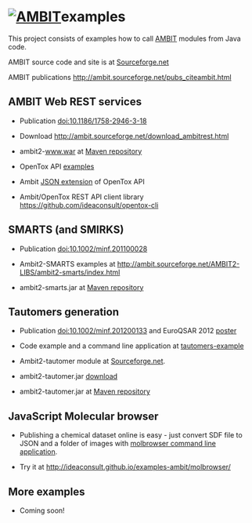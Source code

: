 <a href='http://ambit.sf.net'><img src='http://ambit.sourceforge.net/images/ambit-logo.png' alt='AMBIT'></a>examples
==============

This project consists of examples how to call [AMBIT](http://ambit.sourceforge.net/ "AMBIT") modules from Java code.

AMBIT source code and site is at [Sourceforge.net](http://ambit.sourceforge.net/)

AMBIT publications http://ambit.sourceforge.net/pubs_citeambit.html

AMBIT Web REST services
---
  
  * Publication [doi:10.1186/1758-2946-3-18](http://www.jcheminf.com/content/3/1/18)
  
  * Download http://ambit.sourceforge.net/download_ambitrest.html 
   
  * ambit2-www.war at [Maven repository](http://ambit.uni-plovdiv.bg:8083/nexus/index.html#nexus-search;quick%7Eambit2-www)
  
  * OpenTox API [examples](http://ambit.sourceforge.net/api.html)
  
  * Ambit [JSON extension](https://github.com/ideaconsult/examples-ambit/tree/master/ambit-json-docs) of OpenTox API 
  
  * Ambit/OpenTox REST API client library https://github.com/ideaconsult/opentox-cli
  
  

SMARTS (and SMIRKS)
---

  * Publication [doi:10.1002/minf.201100028](http://onlinelibrary.wiley.com/doi/10.1002/minf.201100028/abstract)
  
  * Ambit2-SMARTS examples at http://ambit.sourceforge.net/AMBIT2-LIBS/ambit2-smarts/index.html
  
  * ambit2-smarts.jar at [Maven repository](http://ambit.uni-plovdiv.bg:8083/nexus/index.html#nexus-search;quick%7Eambit2-smarts)

Tautomers generation
---

  * Publication [doi:10.1002/minf.201200133](http://onlinelibrary.wiley.com/doi/10.1002/minf.201200133/abstract) and EuroQSAR 2012 [poster](http://www.slideshare.net/jeliazkova_nina/ambittautomer-an-open-source-tool-for-tautomer-generation)

  * Code example and a command line application at [tautomers-example](https://github.com/ideaconsult/examples-ambit/tree/master/tautomers-example)
  
  * Ambit2-tautomer module at [Sourceforge.net](http://ambit.sourceforge.net/AMBIT2-LIBS/ambit2-tautomers/index.html). 
   
  * ambit2-tautomer.jar [download](https://sourceforge.net/projects/ambit/files/Ambit2/AMBIT_modules/2.4.11/)

  * ambit2-tautomer.jar at [Maven repository](http://ambit.uni-plovdiv.bg:8083/nexus/index.html#nexus-search;quick%7Eambit2-tautomer)

JavaScript Molecular browser 
---

 * Publishing a chemical dataset online is easy - just convert SDF file to JSON and a folder of images with [molbrowser command line application](https://github.com/ideaconsult/examples-ambit/tree/master/molbrowser).
 
 * Try it at http://ideaconsult.github.io/examples-ambit/molbrowser/
 

More examples 
----------------

  * Coming soon!


